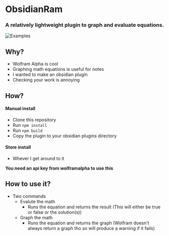 # ObsidianRam
### A relatively lightweight plugin to graph and evaluate equations.


![Examples](https://user-images.githubusercontent.com/77695343/167774702-8cc24d1c-7525-4beb-953f-199084e90d57.gif)


## Why?
- Wolfram Alpha is cool
- Graphing math equations is useful for notes
- I wanted to make an obsidian plugin
- Checking your work is annoying

## How?
#### Manual install
- Clone this repository
- Run `npm install`
- Run `npm build`
- Copy the plugin to your obsidian plugins directory

#### Store install
- Whever I get around to it

**You need an api key from wolframalpha to use this**

## How to use it?
- Two commands
  - Evalute the math
    - Runs the equation and returns the result (This will either be true or false or the solution(s))
  - Graph the math
    - Runs the equation and returns the graph (Wolfram doesn't always return a graph tho so will produce a warning if it fails)


